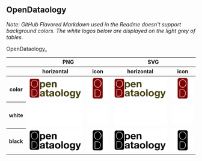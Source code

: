 ## OpenDataology

*Note: GitHub Flavored Markdown used in the Readme doesn't support background colors. The white logos below are displayed on the light grey of tables.*

<table class="logos-table">
	<thead>
		<tr>
			<th></th>
			<th colspan="2">PNG</th>
			<th colspan="2">SVG</th>
		</tr>
		<tr>
			<th></th>
			<th>horizontal</th>
			<th>icon</th>OpenDataology_
			<th>horizontal</th>
			<th>icon</th>
		</tr>
	</thead>	
    <tbody>
		<tr>
			<th>color</th>
			<td><a href="horizontal/color/OpenDataology_horizontal-color.png" download><img src="horizontal/color/OpenDataology_horizontal-color.png" width="200"></a></td>
			<td><a href="icon/color/OpenDataology_icon-color.png" download><img src="icon/color/OpenDataology_icon-color.png" width="75"></a></td>
			<td><a href="horizontal/color/OpenDataology_horizontal-color.svg" download><img src="horizontal/color/OpenDataology_horizontal-color.svg" width="200"></a></td>
			<td><a href="icon/color/OpenDataology_icon-color.png" download><img src="icon/color/OpenDataology_icon-color.png" width="75"></a></td>
		</tr>
		<tr>
			<th>white</th>
			<td><a href="horizontal/white/OpenDataology_horizontal-white.png" download><img src="horizontal/white/OpenDataology_horizontal-white.png" width="200"></a></td>
			<td><a href="icon/white/OpenDataology_icon-white.png" download><img src="icon/white/OpenDataology_icon-white.png" width="75"></a></td>
			<td><a href="horizontal/white/OpenDataology_horizontal-white.svg" download><img src="horizontal/white/OpenDataology_horizontal-white.svg" width="200"></a></td>
			<td><a href="icon/white/OpenDataology_icon-white.svg" download><img src="icon/white/OpenDataology_icon-white.svg" width="75"></a></td>
		</tr>
		<tr>
			<th>black</th>
			<td><a href="horizontal/black/OpenDataology_horizontal-black.png" download><img src="horizontal/black/OpenDataology_horizontal-black.png" width="200"></a></td>
			<td><a href="icon/black/OpenDataology_icon-black.png" download><img src="icon/black/OpenDataology_icon-black.png" width="75"></a></td>
			<td><a href="horizontal/black/OpenDataology_horizontal-black.svg" download><img src="horizontal/black/OpenDataology_horizontal-black.svg" width="200"></a></td>
			<td><a href="icon/black/OpenDataology_icon-black.svg" download><img src="icon/black/OpenDataology_icon-black.svg" width="75"></a></td>
		</tr>
	</tbody>	
</table>
